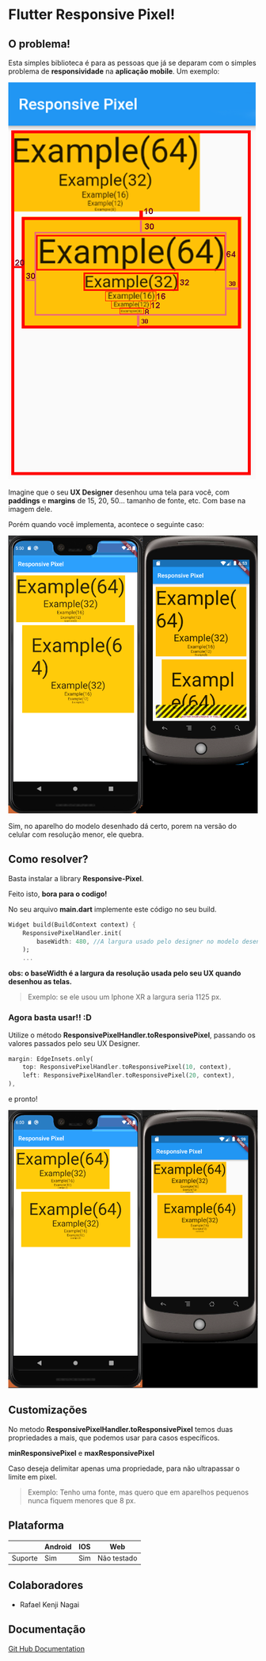 # Flutter Responsive Pixel!

## O problema!

Esta simples biblioteca é para as pessoas que já se deparam com o simples problema de **responsividade** na **aplicação mobile**.
Um exemplo:

![](ux-model-mobile.png)

Imagine que o seu **UX Designer** desenhou uma tela para você, com **paddings** e **margins** de 15, 20, 50... tamanho de fonte, etc. Com base na imagem dele.

Porém quando você implementa, acontece o seguinte caso:

![](mobiles-without-responsive.png)

Sim, no aparelho do modelo desenhado dá certo, porem na versão do celular com resolução menor, ele quebra.

## Como resolver?

Basta instalar a library **Responsive-Pixel**.

Feito isto, **bora para o codigo!**

No seu arquivo **main.dart** implemente este código no seu build.
```dart
Widget build(BuildContext context) {
	ResponsivePixelHandler.init(
	    baseWidth: 480, //A largura usado pelo designer no modelo desenhado
	);
	...
```
**obs: o baseWidth é a largura da resolução usada pelo seu UX quando desenhou as telas.**
>Exemplo: se ele usou um Iphone XR a largura seria 1125 px.

### Agora basta usar!! :D

Utilize o método **ResponsivePixelHandler.toResponsivePixel**, passando os valores passados pelo seu UX Designer.

```dart
margin: EdgeInsets.only(
	top: ResponsivePixelHandler.toResponsivePixel(10, context),
	left: ResponsivePixelHandler.toResponsivePixel(20, context),
),
```
e pronto!

![](mobiles-with-responsive.png)

## Customizações

No metodo **ResponsivePixelHandler.toResponsivePixel** temos duas propriedades a mais, que podemos usar para casos específicos.

**minResponsivePixel** e **maxResponsivePixel**

Caso deseja delimitar apenas uma propriedade, para não ultrapassar o limite em pixel.

>Exemplo: Tenho uma fonte, mas quero que em aparelhos pequenos nunca fiquem menores que 8 px. 


## Plataforma

|           |Android   |IOS            |Web          |
|-----------|----------|---------------|-------------|
|Suporte	|Sim       |Sim            |Não testado  |

## Colaboradores
- Rafael Kenji Nagai



## Documentação
[Git Hub Documentation](https://github.com/Dev-Pub/Flutter-Responsive-Pixel)
